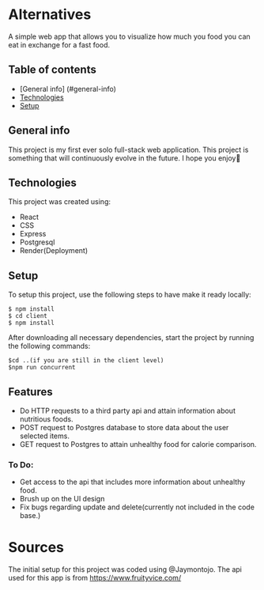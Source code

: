 # Alternatives
A simple web app that allows you to visualize how much you food you can eat in exchange for a fast food.

## Table of contents
* [General info] (#general-info)
* [Technologies](#technologies)
* [Setup](#setup)

## General info
This project is my first ever solo full-stack web application.
This project is something that will continuously evolve in the future. 
I hope you enjoy🍋

## Technologies
This project was created using:
* React
* CSS
* Express
* Postgresql
* Render(Deployment)

## Setup
To setup this project, use the following steps to have make it ready locally:
```
$ npm install
$ cd client
$ npm install
```

After downloading all necessary dependencies, start the project by running the following commands:
```
$cd ..(if you are still in the client level)
$npm run concurrent
```

## Features
* Do HTTP requests to a third party api and attain information about nutritious foods.
* POST request to Postgres database to store data about the user selected items.
* GET request to Postgres to attain unhealthy food for calorie comparison.

### To Do:
* Get access to the api that includes more information about unhealthy food.
* Brush up on the UI design
* Fix bugs regarding update and delete(currently not included in the code base.)

# Sources
The initial setup for this project was coded using @Jaymontojo.
The api used for this app is from https://www.fruityvice.com/

